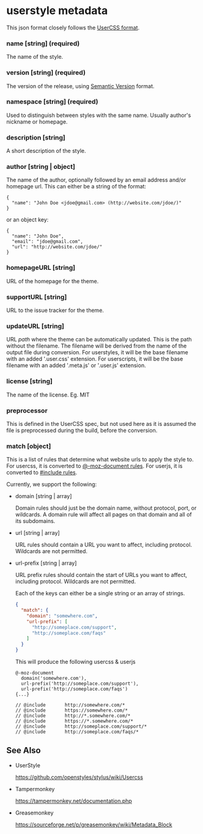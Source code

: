 # userstyle metadata

This json format closely follows the [UserCSS format](https://github.com/openstyles/stylus/wiki/Usercss#usercss-metadata).

### name [string] (**required**)

The name of the style.

### version [string] (**required**)

The version of the release, using [Semantic Version](https://semver.org/) format.

### namespace [string] (**required**)

Used to distinguish between styles with the same name. Usually author's nickname or homepage.

### description [string]

A short description of the style.

### author [string | object]

The name of the author, optionally followed by an email address and/or homepage url. This can either be a string of the format:

```
{
  "name": "John Doe <jdoe@gmail.com> (http://website.com/jdoe/)"
}
```

or an object key:

```
{
  "name": "John Doe",
  "email": "jdoe@gmail.com",
  "url": "http://website.com/jdoe/"
}
```

### homepageURL [string]

URL of the homepage for the theme.

### supportURL [string]

URL to the issue tracker for the theme.

### updateURL [string]

URL _path_ where the theme can be automatically updated. This is the path without the filename. The filename will be derived from the name of the output file during conversion. For userstyles, it will be the base filename with an added '.user.css' extension. For userscripts, it will be the base filename with an added '.meta.js' or '.user.js' extension.

### license [string]

The name of the license. Eg. MIT

### preprocessor

This is defined in the UserCSS spec, but not used here as it is assumed the file is preprocessed during the build, before the conversion.

### match [object]

This is a list of rules that determine what website urls to apply the style to. For usercss, it is converted to [@-moz-document rules](https://github.com/stylish-userstyles/stylish/wiki/Valid-@-moz-document-rules). For userjs, it is converted to [#include rules](https://tampermonkey.net/documentation.php#_include).

Currently, we support the following:

- domain [string | array]

  Domain rules should just be the domain name, without protocol, port, or wildcards. A domain rule will affect all pages on that domain and all of its subdomains.

- url [string | array]

  URL rules should contain a URL you want to affect, including protocol. Wildcards are not permitted.

- url-prefix [string | array]

  URL prefix rules should contain the start of URLs you want to affect, including protocol. Wildcards are not permitted.

  Each of the keys can either be a single string or an array of strings.

  ```json
  {
    "match": {
      "domain": "somewhere.com",
      "url-prefix": [
        "http://someplace.com/support",
        "http://someplace.com/faqs"
      ]
    }
  }
  ```

  This will produce the following usercss & userjs

  ```
  @-moz-document
    domain('somewhere.com'),
    url-prefix('http://someplace.com/support'),
    url-prefix('http://someplace.com/faqs')
  {...}
  ```

  ```
  // @include       http://somewhere.com/*
  // @include       https://somewhere.com/*
  // @include       http://*.somewhere.com/*
  // @include       https://*.somewhere.com/*
  // @include       http://someplace.com/support/*
  // @include       http://someplace.com/faqs/*
  ```

## See Also

- UserStyle

  <https://github.com/openstyles/stylus/wiki/Usercss>

- Tampermonkey

  <https://tampermonkey.net/documentation.php>

- Greasemonkey

  <https://sourceforge.net/p/greasemonkey/wiki/Metadata_Block>
